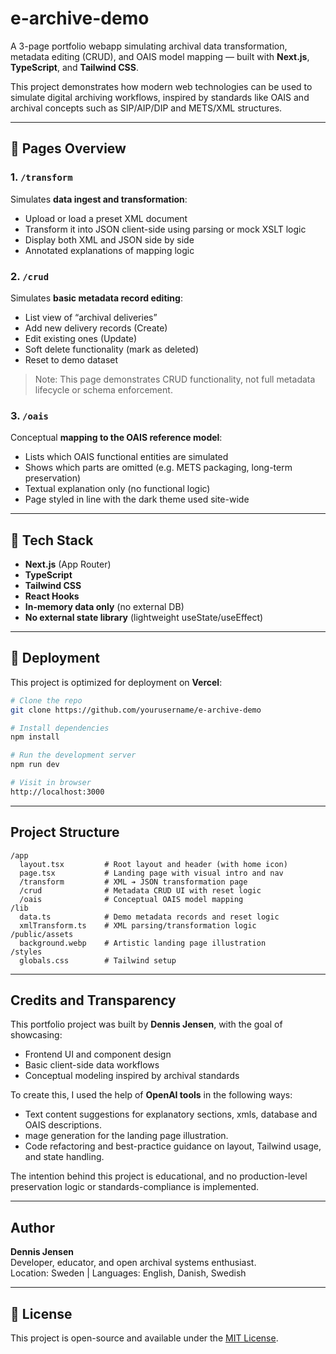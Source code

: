 # e-archive-demo

A 3-page portfolio webapp simulating archival data transformation, metadata editing (CRUD), and OAIS model mapping — built with **Next.js**, **TypeScript**, and **Tailwind CSS**.

This project demonstrates how modern web technologies can be used to simulate digital archiving workflows, inspired by standards like OAIS and archival concepts such as SIP/AIP/DIP and METS/XML structures.

---

## 📄 Pages Overview

### 1. `/transform`
Simulates **data ingest and transformation**:
- Upload or load a preset XML document
- Transform it into JSON client-side using parsing or mock XSLT logic
- Display both XML and JSON side by side
- Annotated explanations of mapping logic

### 2. `/crud`
Simulates **basic metadata record editing**:
- List view of “archival deliveries”
- Add new delivery records (Create)
- Edit existing ones (Update)
- Soft delete functionality (mark as deleted)
- Reset to demo dataset

> Note: This page demonstrates CRUD functionality, not full metadata lifecycle or schema enforcement.

### 3. `/oais`
Conceptual **mapping to the OAIS reference model**:
- Lists which OAIS functional entities are simulated
- Shows which parts are omitted (e.g. METS packaging, long-term preservation)
- Textual explanation only (no functional logic)
- Page styled in line with the dark theme used site-wide

---

## 🔧 Tech Stack

- **Next.js** (App Router)
- **TypeScript**
- **Tailwind CSS**
- **React Hooks**
- **In-memory data only** (no external DB)
- **No external state library** (lightweight useState/useEffect)

---

## 🔪 Deployment

This project is optimized for deployment on **Vercel**:
```bash
# Clone the repo
git clone https://github.com/yourusername/e-archive-demo

# Install dependencies
npm install

# Run the development server
npm run dev

# Visit in browser
http://localhost:3000
```

---

## Project Structure

```
/app
  layout.tsx         # Root layout and header (with home icon)
  page.tsx           # Landing page with visual intro and nav
  /transform         # XML ➔ JSON transformation page
  /crud              # Metadata CRUD UI with reset logic
  /oais              # Conceptual OAIS model mapping
/lib
  data.ts            # Demo metadata records and reset logic
  xmlTransform.ts    # XML parsing/transformation logic
/public/assets
  background.webp    # Artistic landing page illustration
/styles
  globals.css        # Tailwind setup
```

---

## Credits and Transparency

This portfolio project was built by **Dennis Jensen**, with the goal of showcasing:
- Frontend UI and component design
- Basic client-side data workflows
- Conceptual modeling inspired by archival standards

To create this, I used the help of **OpenAI tools** in the following ways:
- Text content suggestions for explanatory sections, xmls, database and OAIS descriptions.
- mage generation for the landing page illustration.
- Code refactoring and best-practice guidance on layout, Tailwind usage, and state handling.

The intention behind this project is educational, and no production-level preservation logic or standards-compliance is implemented.

---

## Author

**Dennis Jensen**  
Developer, educator, and open archival systems enthusiast.  
Location: Sweden | Languages: English, Danish, Swedish


---

## 📝 License

This project is open-source and available under the [MIT License](LICENSE).
